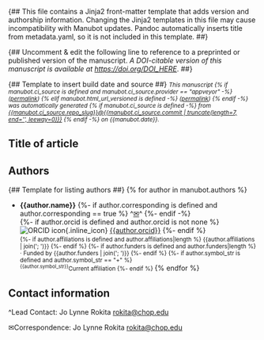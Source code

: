 {##
  This file contains a Jinja2 front-matter template that adds version and authorship information.
  Changing the Jinja2 templates in this file may cause incompatibility with Manubot updates.
  Pandoc automatically inserts title from metadata.yaml, so it is not included in this template.
##}

{## Uncomment & edit the following line to reference to a preprinted or published version of the manuscript.
_A DOI-citable version of this manuscript is available at <https://doi.org/DOI_HERE>_.
##}

{## Template to insert build date and source ##}
<small><em>
This manuscript
{% if manubot.ci_source is defined and manubot.ci_source.provider == "appveyor" -%}
([permalink]({{manubot.ci_source.artifact_url}}))
{% elif manubot.html_url_versioned is defined -%}
([permalink]({{manubot.html_url_versioned}}))
{% endif -%}
was automatically generated
{% if manubot.ci_source is defined -%}
from [{{manubot.ci_source.repo_slug}}@{{manubot.ci_source.commit | truncate(length=7, end='', leeway=0)}}](https://github.com/{{manubot.ci_source.repo_slug}}/tree/{{manubot.ci_source.commit}})
{% endif -%}
on {{manubot.date}}.
</em></small>

## Title of article

<!-- The title of the article
Note: which should include an accurate, clear and concise description of the reported work, avoiding abbreviations -->

## Authors

{## Template for listing authors ##}
{% for author in manubot.authors %}
+ **{{author.name}}**
  {%- if author.corresponding is defined and author.corresponding == true %}
    ^[✉](#correspondence)^
  {%- endif -%}
  <br>
  {%- if author.orcid is defined and author.orcid is not none %}
    ![ORCID icon](images/orcid.png){.inline_icon}
    [{{author.orcid}}](https://orcid.org/{{author.orcid}})
  {%- endif %}
  <br>
  <small>
  {%- if author.affiliations is defined and author.affiliations|length %}
     {{author.affiliations | join('; ')}}
  {%- endif %}
  {%- if author.funders is defined and author.funders|length %}
     · Funded by {{author.funders | join('; ')}}
  {%- endif %}
  {%- if author.symbol_str is defined and author.symbol_str == "+" %}
      <br>
      <sup>{{author.symbol_str}}</sup>Current affiliation
  {%- endif %}
  </small>
{% endfor %}

## Contact information

^Lead Contact: Jo Lynne Rokita <rokita@chop.edu>

✉Correspondence: Jo Lynne Rokita <rokita@chop.edu>


<!-- The title of the article, which should include an accurate, clear and concise description of the reported work, avoiding abbreviations; and the full names, institutional addresses, e-mail addresses for all authors. The corresponding author should also be indicated. It is suitable, should the authors of the work prefer, to designate authorship as a Consortium or Project. In such a case, a contact author must still be provided, and a complete author list/institutions/emails/etc should be included in the Authors' Contribution section. -->


